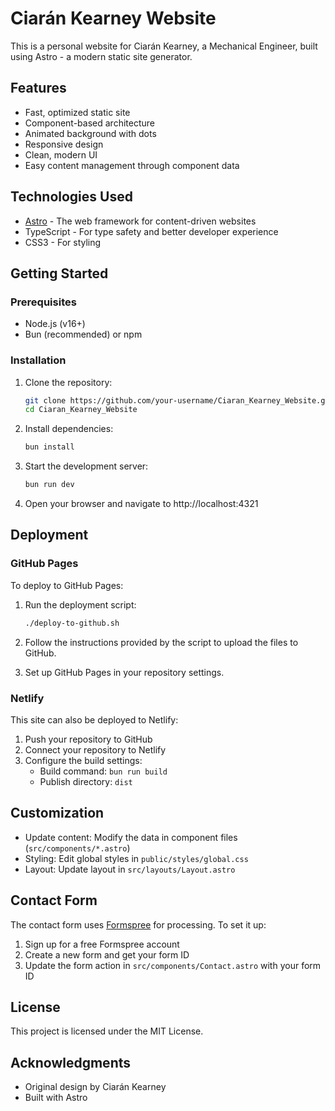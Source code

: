 # Ciarán Kearney Website

This is a personal website for Ciarán Kearney, a Mechanical Engineer, built using Astro - a modern static site generator.

## Features

- Fast, optimized static site
- Component-based architecture
- Animated background with dots
- Responsive design
- Clean, modern UI
- Easy content management through component data

## Technologies Used

- [Astro](https://astro.build/) - The web framework for content-driven websites
- TypeScript - For type safety and better developer experience
- CSS3 - For styling

## Getting Started

### Prerequisites

- Node.js (v16+)
- Bun (recommended) or npm

### Installation

1. Clone the repository:
   ```bash
   git clone https://github.com/your-username/Ciaran_Kearney_Website.git
   cd Ciaran_Kearney_Website
   ```

2. Install dependencies:
   ```bash
   bun install
   ```

3. Start the development server:
   ```bash
   bun run dev
   ```

4. Open your browser and navigate to http://localhost:4321

## Deployment

### GitHub Pages

To deploy to GitHub Pages:

1. Run the deployment script:
   ```bash
   ./deploy-to-github.sh
   ```

2. Follow the instructions provided by the script to upload the files to GitHub.

3. Set up GitHub Pages in your repository settings.

### Netlify

This site can also be deployed to Netlify:

1. Push your repository to GitHub
2. Connect your repository to Netlify
3. Configure the build settings:
   - Build command: `bun run build`
   - Publish directory: `dist`

## Customization

- Update content: Modify the data in component files (`src/components/*.astro`)
- Styling: Edit global styles in `public/styles/global.css`
- Layout: Update layout in `src/layouts/Layout.astro`

## Contact Form

The contact form uses [Formspree](https://formspree.io/) for processing. To set it up:

1. Sign up for a free Formspree account
2. Create a new form and get your form ID
3. Update the form action in `src/components/Contact.astro` with your form ID

## License

This project is licensed under the MIT License.

## Acknowledgments

- Original design by Ciarán Kearney
- Built with Astro
